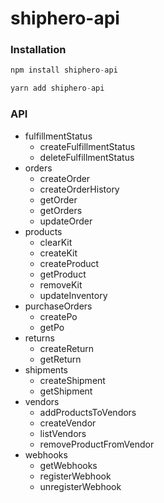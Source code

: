# shiphero-api

### Installation

```js
npm install shiphero-api

yarn add shiphero-api
```

### API

* fulfillmentStatus
  * createFulfillmentStatus
  * deleteFulfillmentStatus
* orders
  * createOrder
  * createOrderHistory
  * getOrder
  * getOrders
  * updateOrder
* products
  * clearKit
  * createKit
  * createProduct
  * getProduct
  * removeKit
  * updateInventory
* purchaseOrders
  * createPo
  * getPo
* returns
  * createReturn
  * getReturn
* shipments
  * createShipment
  * getShipment
* vendors
  * addProductsToVendors
  * createVendor
  * listVendors
  * removeProductFromVendor
* webhooks
  * getWebhooks
  * registerWebhook
  * unregisterWebhook
  
  
